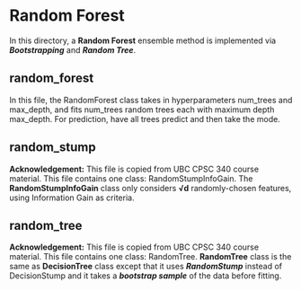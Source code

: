 # Random Forest
In this directory, a **Random Forest** ensemble method is implemented via **_Bootstrapping_** and **_Random Tree_**.

## random_forest
In this file, the RandomForest class takes in hyperparameters num_trees and max_depth, and fits num_trees random trees each with maximum depth max_depth. For prediction,
have all trees predict and then take the mode.

## random_stump
**Acknowledgement:** This file is copied from UBC CPSC 340 course material.
This file contains one class: RandomStumpInfoGain.
The **RandomStumpInfoGain** class only considers **√d** randomly-chosen features, using Information Gain as criteria. 

## random_tree
**Acknowledgement:** This file is copied from UBC CPSC 340 course material.
This file contains one class: RandomTree.
**RandomTree** class is the same as **DecisionTree** class except that it uses **_RandomStump_** instead of DecisionStump and it takes a **_bootstrap
sample_** of the data before fitting.
